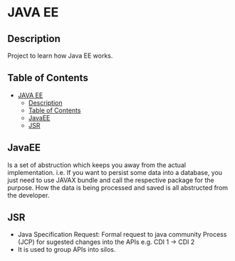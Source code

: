 # JAVA EE

## Description
Project to learn how Java EE works. 

## Table of Contents
- [JAVA EE](#java-ee)
  - [Description](#description)
  - [Table of Contents](#table-of-contents)
  - [JavaEE](#javaee)
  - [JSR](#jsr)

## JavaEE
Is a set of abstruction which keeps you away from the actual implementation. i.e. If you want to persist some data into a database, you just 
need to use JAVAX bundle and call the respective package for the purpose. How the data is being processed and saved is all abstructed from the developer. 

## JSR
- Java Specification Request: Formal request to java community Process (JCP) for sugested changes into the APIs e.g. CDI 1 -> CDI 2
- It is used to group APIs into silos. 